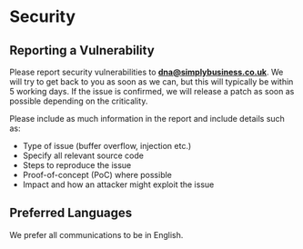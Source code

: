 # Security

## Reporting a Vulnerability

Please report security vulnerabilities to **[dna@simplybusiness.co.uk](mailto:dna@simplybusiness.co.uk)**. We will try to get back to you as soon as we can, but this will typically be within 5 working days. If the issue is confirmed, we will release a patch as soon as possible depending on the criticality.

Please include as much information in the report and include details such as:

- Type of issue (buffer overflow, injection etc.)
- Specify all relevant source code
- Steps to reproduce the issue
- Proof-of-concept (PoC) where possible
- Impact and how an attacker might exploit the issue

## Preferred Languages

We prefer all communications to be in English.
